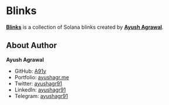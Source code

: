 # Blinks

[**Blinks**](https://blinks.ayushagr.me) is a collection of Solana blinks created by [**Ayush Agrawal**](https://ayushagr.me).

## About Author

**Ayush Agrawal**

- GitHub: [A91y](https://github.com/A91y)
- Portfolio: [ayushagr.me](https://ayushagr.me)
- Twitter: [ayushagr91](https://twitter.com/ayushagr91)
- LinkedIn: [ayushagr91](https://www.linkedin.com/in/ayushagr91/)
- Telegram: [ayushagr91](https://t.me/ayushagr91)
